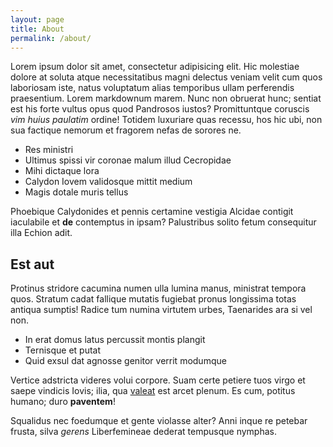```yaml
---
layout: page
title: About
permalink: /about/
---
```


Lorem ipsum dolor sit amet, consectetur adipisicing elit. Hic molestiae dolore at soluta atque necessitatibus magni delectus veniam velit cum quos laboriosam iste, natus voluptatum alias temporibus ullam perferendis praesentium.
Lorem markdownum marem. Nunc non obruerat hunc; sentiat est his forte vultus opus quod Pandrosos iustos? Promittuntque coruscis *vim huius paulatim* ordine! Totidem luxuriare quas recessu, hos hic ubi, non sua factique nemorum et
fragorem nefas de sorores ne.

- Res ministri
- Ultimus spissi vir coronae malum illud Cecropidae
- Mihi dictaque lora
- Calydon Iovem validosque mittit medium
- Magis dotale muris tellus

Phoebique Calydonides et pennis certamine vestigia Alcidae contigit iaculabile
et **de** contemptus in ipsam? Palustribus solito fetum consequitur illa Echion
adit.

## Est aut

Protinus stridore cacumina numen ulla lumina manus, ministrat tempora quos.
Stratum cadat fallique mutatis fugiebat pronus longissima totas antiqua sumptis!
Radice tum numina virtutem urbes, Taenarides ara si vel non.

- In erat domus latus percussit montis plangit
- Ternisque et putat
- Quid exsul dat agnosse genitor verrit modumque

Vertice adstricta videres volui corpore. Suam certe petiere tuos virgo et saepe
vindicis Iovis; ilia, qua [valeat](http://prole.org/) est arcet plenum. Es cum,
potitus humano; duro **paventem**!

Squalidus nec foedumque et gente violasse alter? Anni inque re petebar frusta,
silva *gerens* Liberfemineae dederat tempusque nymphas.